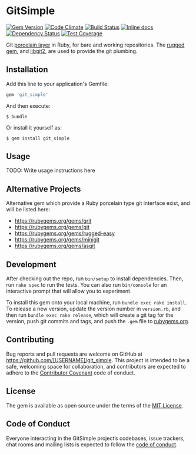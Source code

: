 # GitSimple

[![Gem Version](https://badge.fury.io/rb/git_simple.svg)](http://badge.fury.io/rb/git_simple)
[![Code Climate](https://codeclimate.com/github/acant/git_simple.svg)](https://codeclimate.com/github/acant/git_simple)
[![Build Status](https://travis-ci.org/acant/git_simple.svg?branch=master)](https://travis-ci.org/acant/git_simple)
[![Inline docs](http://inch-ci.org/github/acant/git_simple.svg?branch=master)](http://inch-ci.org/github/acant/git_simple)
[![Dependency Status](https://gemnasium.com/acant/git_simple.svg)](https://gemnasium.com/acant/git_simple)
[![Test Coverage](https://codeclimate.com/github/acant/git_simple/badges/coverage.svg)](https://codeclimate.com/github/acant/git_simple/coverage)

Git [porcelain layer](https://git-scm.com/book/en/v2/Git-Internals-Plumbing-and-Porcelain)
in Ruby, for bare and working repositories. The [rugged gem](https://github.com/libgit2/rugged),
and [libgit2](https://libgit2.github.com/), are used to provide the git plumbing.

## Installation

Add this line to your application's Gemfile:

```ruby
gem 'git_simple'
```

And then execute:

    $ bundle

Or install it yourself as:

    $ gem install git_simple

## Usage

TODO: Write usage instructions here

## Alternative Projects

Alternative gem which provide a Ruby porcelain type git interface exist, and
will be listed here:

* https://rubygems.org/gems/grit
* https://rubygems.org/gems/git
* https://rubygems.org/gems/rugged-easy
* https://rubygems.org/gems/minigit
* https://rubygems.org/gems/asgit

## Development

After checking out the repo, run `bin/setup` to install dependencies. Then, run `rake spec` to run the tests. You can also run `bin/console` for an interactive prompt that will allow you to experiment.

To install this gem onto your local machine, run `bundle exec rake install`. To release a new version, update the version number in `version.rb`, and then run `bundle exec rake release`, which will create a git tag for the version, push git commits and tags, and push the `.gem` file to [rubygems.org](https://rubygems.org).

## Contributing

Bug reports and pull requests are welcome on GitHub at https://github.com/[USERNAME]/git_simple. This project is intended to be a safe, welcoming space for collaboration, and contributors are expected to adhere to the [Contributor Covenant](http://contributor-covenant.org) code of conduct.

## License

The gem is available as open source under the terms of the [MIT License](http://opensource.org/licenses/MIT).

## Code of Conduct

Everyone interacting in the GitSimple project’s codebases, issue trackers, chat rooms and mailing lists is expected to follow the [code of conduct](https://github.com/[USERNAME]/git_simple/blob/master/CODE_OF_CONDUCT.md).
